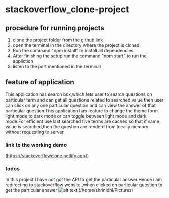 # stackoverflow_clone-project
## procedure for running projects
1. clone the project folder from the github link
2. open the terminal in the directory where the project is cloned
3. Run the command "npm install" to install all dependencies
4. After finishing the setup run the command "npm start" to run the appliction
5. listen to the port mentioned in the terminal
## feature of application
This application has search box,which lets user to search questions on particular term and can get all questions related to searched value
then user can click on any one particular question and can view the answer of that particular question.This application has feature to change the theme form light mode to dark mode or can toggle between light mode and dark mode.For efficient use last searched five terms are cached so that if same value is searched,then the question are renderd from locally memory without requesting to server.
### link to the working demo
(https://stackoverflowclone.netlify.app/)
### todos
In this project I have not got the API to get the particular answer.Hence i am redirecting to stackoverflow website ,when clicked on particular question
to get the particular answer
![alt text](/home/shrinidhi/Pictures/first.png)
(/home/shrinidhi/Pictures)
